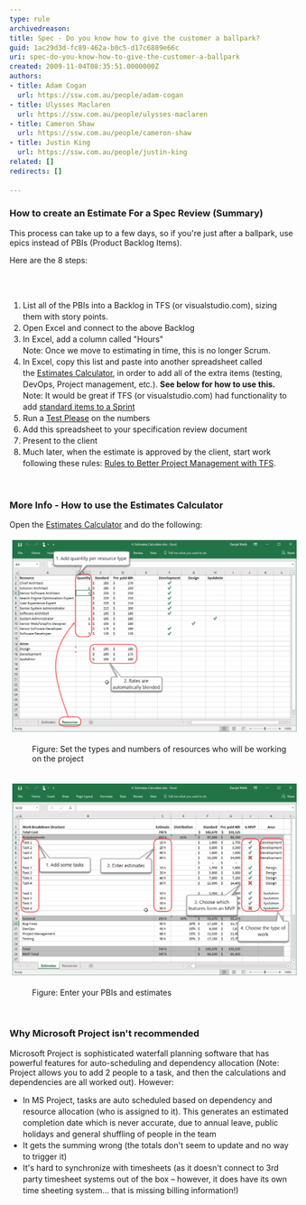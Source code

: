 ```yaml
---
type: rule
archivedreason: 
title: Spec - Do you know how to give the customer a ballpark?
guid: 1ac29d3d-fc89-462a-b0c5-d17c6889e66c
uri: spec-do-you-know-how-to-give-the-customer-a-ballpark
created: 2009-11-04T08:35:51.0000000Z
authors:
- title: Adam Cogan
  url: https://ssw.com.au/people/adam-cogan
- title: Ulysses Maclaren
  url: https://ssw.com.au/people/ulysses-maclaren
- title: Cameron Shaw
  url: https://ssw.com.au/people/cameron-shaw
- title: Justin King
  url: https://ssw.com.au/people/justin-king
related: []
redirects: []

---
```



<h3 class="ssw15-rteElement-H3">​​How to create an Estimate For a Spec Review (Summary)<br></h3>
<p>This process can take up to a few days, so if you're just after a ballpark, use epics instead of PBIs (Product Backlog Items).<br></p><p>Here are the 8 steps:<br></p>

<br><excerpt class='endintro'></excerpt><br>

<p class="ssw15-rteElement-P"></p><ol><li><span style="line-height:20px;">​​​</span><span style="line-height:20px;">List all of the PBIs into a Backlog in TFS (or visualstudio.com), sizing them with story points.</span><br></li><li><span style="line-height:20px;">Open Excel and connect to the above Backlog</span></li><li><span style="line-height:20px;">In Excel, add a column called "Hours"​<br></span><span style="line-height:20px;">Note: Once we move to estimating in time, this is no longer Scrum.</span></li><li><span style="line-height:20px;">In Excel, copy this list and paste into another spreadsheet called the <a href="/Documents/4.%20Estimates%20Calculator.xlsx?d=w6f09d6a75d074fbda81e5e5dd3e18c76">Estimates Calcul​ator</a>, in order to add all of the extra items (testing, DevOps, Project management, etc.). <strong>See below for how to use this.</strong><br></span><span style="line-height:20px;">Note: It woul</span><span style="line-height:20px;">d be great if TFS (or visualstudio.com) had functionality to add <a href="http://www.ssw.com.au/ssw/Standards/BetterSoftwareSuggestions/TeamFoundationServer.aspx#StandardItems">standard items to a Sprint</a></span></li><li><span style="line-height:20px;">Run a <a href=/conduct-a-test-please-internally-and-then-with-the-client>Test Please</a> on the numbers</span><br></li><li><span style="line-height:20px;">Add this spreadsheet to your specification review document</span><br></li><li><span style="line-height:20px;">Present to the client</span></li><li><span style="line-height:20px;">Much later, when the estimate is approved by the client, start work following these rules: <a href="http://www.ssw.com.au/ssw/Standards/Rules/RulesToBetterProjectManagementWithTFS.aspx">Rules to Better Project Management with TFS</a>.</span><br></li></ol><br><p></p><h3 class="ssw15-rteElement-H3">More Info - How to use the Esti​mates Calculator<br></h3><p>Open the <a href="/Documents/4.%20Estimates%20Calculator.xlsx?d=w6f09d6a75d074fbda81e5e5dd3e18c76">Estimates Calculator</a> and do the following:<br></p><dl class="ssw15-rteElement-ImageArea"><img src="Resource tab.png" alt="Resource tab.png" style="margin:5px;width:808px;" /></dl><dd class="ssw15-rteElement-FigureNormal">Figure: Set the types and numbers of resources who will be working on the project<br><br></dd><dl class="ssw15-rteElement-ImageArea"><img src="Estimates tab.png" alt="Estimates tab.png" style="margin:5px;width:808px;" /></dl><dd class="ssw15-rteElement-FigureNormal">Figure​: Enter your PBIs and estimates<br></dd><p><br></p><div><h3 class="ssw15-rteElement-H3">Why Microsoft Project isn't recommended<br></h3></div><div><p>Microsoft Project is sophisticated waterfall planning software that has powerful features for auto-scheduling and dependency allocation (Note: Project allows you to add 2 people to a task, and then the calculations and dependencies are all worked out). However:<br></p><ul class="ssw15-rteElement-P"><li><span style="line-height:20px;">In MS Project, tasks are auto scheduled based on dependency and resource allocation (who is assigned to it). This generates an estimated completion date which is never accurate, due to annual leave, public holidays and general shuffling of people in the team</span><br></li><li><span style="line-height:20px;">It gets the summing wrong (the totals don't seem to update and no way to trigger it)</span><br></li><li><span style="line-height:20px;">It's hard to synchronize with timesheets (as it doesn't connect to 3rd party timesheet systems out of the box – however, it does have its own time sheeting system... that is missing billing information!)​</span></li></ul></div>


